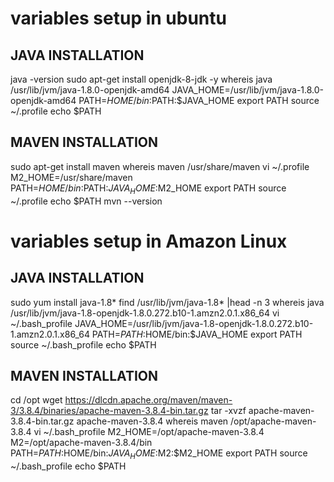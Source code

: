   variables setup in ubuntu
  ==========================
  
  JAVA INSTALLATION
  -----------------
 java -version
 sudo apt-get install openjdk-8-jdk -y
 whereis java
/usr/lib/jvm/java-1.8.0-openjdk-amd64
 JAVA_HOME=/usr/lib/jvm/java-1.8.0-openjdk-amd64
 PATH=$HOME/bin:$PATH:$JAVA_HOME
 export PATH
 source ~/.profile
 echo $PATH

MAVEN INSTALLATION
------------------
 sudo apt-get install maven
 whereis maven
/usr/share/maven
 vi ~/.profile
 M2_HOME=/usr/share/maven
 PATH=$HOME/bin:$PATH:$JAVA_HOME:$M2_HOME
 export PATH
 source ~/.profile
 echo $PATH
 mvn --version


  variables setup in Amazon Linux
 =================================
 
  JAVA INSTALLATION
  -----------------
 sudo yum install java-1.8*
 find /usr/lib/jvm/java-1.8* |head -n 3
 whereis java
 /usr/lib/jvm/java-1.8-openjdk-1.8.0.272.b10-1.amzn2.0.1.x86_64
 vi ~/.bash_profile
 JAVA_HOME=/usr/lib/jvm/java-1.8-openjdk-1.8.0.272.b10-1.amzn2.0.1.x86_64
 PATH=$PATH:$HOME/bin:$JAVA_HOME
 export PATH 
 source ~/.bash_profile
 echo $PATH


MAVEN INSTALLATION
------------------
 cd /opt
 wget https://dlcdn.apache.org/maven/maven-3/3.8.4/binaries/apache-maven-3.8.4-bin.tar.gz
 tar -xvzf apache-maven-3.8.4-bin.tar.gz
apache-maven-3.8.4
 whereis maven
/opt/apache-maven-3.8.4
 vi ~/.bash_profile
 M2_HOME=/opt/apache-maven-3.8.4
 M2=/opt/apache-maven-3.8.4/bin
 PATH=$PATH:$HOME/bin:$JAVA_HOME:$M2:$M2_HOME
 export PATH 
 source ~/.bash_profile
 echo $PATH



